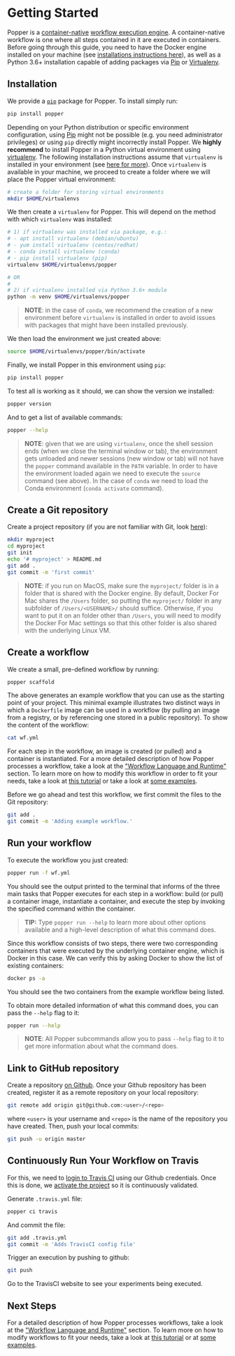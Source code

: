 # Getting Started

Popper is a [container-native][cn] [workflow execution engine][wfeng]. 
A container-native workflow is one where all steps contained in it are 
executed in containers. Before going through this guide, you need to 
have the Docker engine installed on your machine (see [installations 
instructions here][docker-install]), as well as a Python 3.6+ 
installation capable of adding packages via [Pip][pip] or 
[Virtualenv][venv].

## Installation

We provide a [`pip`][pip] package for Popper. To install simply run:

```bash
pip install popper
```

Depending on your Python distribution or specific environment
configuration, using [Pip][pip] might not be possible (e.g. you need
administrator privileges) or using `pip` directly might incorrectly
install Popper. We **highly recommend** to install Popper in a Python
virtual environment using [virtualenv][venv]. The following
installation instructions assume that `virtualenv` is installed in
your environment (see [here for more][venv-install]). Once
`virtualenv` is available in your machine, we proceed to create a
folder where we will place the Popper virtual environment:

```bash
# create a folder for storing virtual environments
mkdir $HOME/virtualenvs
```

We then create a `virtualenv` for Popper. This will depend on the 
method with which `virtualenv` was installed:

```bash
# 1) if virtualenv was installed via package, e.g.:
# - apt install virtualenv (debian/ubuntu)
# - yum install virtualenv (centos/redhat)
# - conda install virtualenv (conda)
# - pip install virtualenv (pip)
virtualenv $HOME/virtualenvs/popper

# OR
#
# 2) if virtualenv installed via Python 3.6+ module
python -m venv $HOME/virtualenvs/popper
```

> **NOTE**: in the case of `conda`, we recommend the creation of a new
> environment before `virtualenv` is installed in order to avoid
> issues with packages that might have been installed previously.

We then load the environment we just created above:

```bash
source $HOME/virtualenvs/popper/bin/activate
```

Finally, we install Popper in this environment using `pip`:

```bash
pip install popper
```

To test all is working as it should, we can show the version we
installed:

```bash
popper version
```

And to get a list of available commands:

```bash
popper --help
```

> **NOTE**: given that we are using `virtualenv`, once the shell 
session ends (when we close the terminal window or tab), the 
environment gets unloaded and newer sessions (new window or tab) will 
not have the `popper` command available in the `PATH` variable. In 
order to have the environment loaded again we need to execute the 
`source` command (see above). In the case of `conda` we need to load 
the Conda environment (`conda activate` command).

## Create a Git repository

Create a project repository (if you are not familiar with Git, look
[here](https://www.learnenough.com/git-tutorial)):

```bash
mkdir myproject
cd myproject
git init
echo '# myproject' > README.md
git add .
git commit -m 'first commit'
```

> **NOTE**: if you run on MacOS, make sure the `myproject/` folder is 
> in a folder that is shared with the Docker engine. By default, 
> Docker For Mac shares the `/Users` folder, so putting the 
> `myproject/` folder in any subfolder of `/Users/<USERNAME>/` should 
> suffice. Otherwise, if you want to put it on an folder other than 
> `/Users`, you will need to modify the Docker For Mac settings so 
> that this other folder is also shared with the underlying Linux VM.

## Create a workflow

We create a small, pre-defined workflow by running:

```bash
popper scaffold
```

The above generates an example workflow that you can use as the 
starting point of your project. This minimal example illustrates two 
distinct ways in which a `Dockerfile` image can be used in a workflow 
(by pulling an image from a registry, or by referencing one stored in 
a public repository). To show the content of the workflow:

```bash
cat wf.yml
```

For each step in the workflow, an image is created (or pulled) and a 
container is instantiated. For a more detailed description of how 
Popper processes a workflow, take a look at the ["Workflow Language 
and Runtime"](cn_workflows.md) section. To learn more on how to modify 
this workflow in order to fit your needs, take a look at [this 
tutorial][ghatut] or take a look at [some examples][ex].

Before we go ahead and test this workflow, we first commit the files 
to the Git repository:

```bash
git add .
git commit -m 'Adding example workflow.'
```

## Run your workflow

To execute the workflow you just created:

```bash
popper run -f wf.yml
```

You should see the output printed to the terminal that informs of the 
three main tasks that Popper executes for each step in a workflow: 
build (or pull) a container image, instantiate a container, and 
execute the step by invoking the specified command within the 
container.

> **TIP:** Type `popper run --help` to learn more about other options 
> available and a high-level description of what this command does.

Since this workflow consists of two steps, there were two 
corresponding containers that were executed by the underlying 
container engine, which is Docker in this case. We can verify this by 
asking Docker to show the list of existing containers:

```bash
docker ps -a
```

You should see the two containers from the example workflow being 
listed.

To obtain more detailed information of what this command does, you can pass the `--help` flag to it:

```bash
popper run --help
```

> **NOTE**: All Popper subcommands allow you to pass `--help` flag to it to get more information about what the command does.

## Link to GitHub repository

Create a repository [on Github][gh-create]. Once your Github
repository has been created, register it as a remote repository on
your local repository:

```bash
git remote add origin git@github.com:<user>/<repo>
```

where `<user>` is your username and `<repo>` is the name of the
repository you have created. Then, push your local commits:

```bash
git push -u origin master
```

## Continuously Run Your Workflow on Travis

For this, we need to [login to Travis CI][cisetup] using our Github
credentials. Once this is done, we [activate the project][ciactivate]
so it is continuously validated.

Generate `.travis.yml` file:

```bash
popper ci travis
```

And commit the file:

```bash
git add .travis.yml
git commit -m 'Adds TravisCI config file'
```

Trigger an execution by pushing to github:

```bash
git push
```

Go to the TravisCI website to see your experiments being executed.

## Next Steps

For a detailed description of how Popper processes workflows, take a 
look at the ["Workflow Language and Runtime"](cn_workflows.md) 
section. To learn more on how to modify workflows to fit your needs, 
take a look at [this tutorial][ghatut] or at [some examples][ex].

[docker-install]: https://docs.docker.com/install/
[wfeng]: https://en.wikipedia.org/wiki/Workflow_engine
[cn]: https://cloudblogs.microsoft.com/opensource/2018/04/23/5-reasons-you-should-be-doing-container-native-development/
[pip]: https://pip.pypa.io/en/stable/
[wfdocs]: gha_workflows.md
[ghatut]: https://popperized.github.io/swc-lesson/
[ex]: https://github.com/popperized/popper-examples
[gh-create]: https://help.github.com/articles/create-a-repo/
[cisetup]: https://docs.travis-ci.com/user/getting-started/#Prerequisites
[ciactivate]: https://docs.travis-ci.com/user/getting-started/#To-get-started-with-Travis-CI
[venv]: https://virtualenv.pypa.io/en/latest/
[venv-install]: https://packaging.python.org/guides/installing-using-pip-and-virtual-environments/#installing-virtualenv
